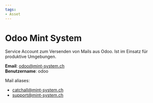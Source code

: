 ```yaml
---
tags:
- Asset
---
```

# Odoo Mint System

Service Account zum Versenden von Mails aus Odoo. Ist im Einsatz für produktive Umgebungen.

**Email**: odoo@mint-system.ch\
**Benutzername**: odoo

Mail aliases:

* catchall@mint-system.ch
* support@mint-system.ch
